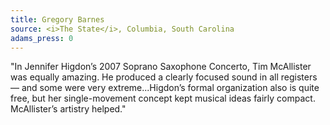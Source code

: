 ```yaml
---
title: Gregory Barnes
source: <i>The State</i>, Columbia, South Carolina
adams_press: 0
---
```

"In Jennifer Higdon&#8217;s 2007 Soprano Saxophone Concerto, Tim McAllister was equally amazing. He produced a clearly focused sound in all registers &#8212; and some were very extreme...Higdon&#8217;s formal organization also is quite free, but her single-movement concept kept musical ideas fairly compact. McAllister&#8217;s artistry helped."